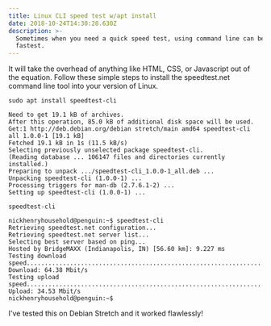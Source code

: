 ```yaml
---
title: Linux CLI speed test w/apt install
date: 2018-10-24T14:30:28.630Z
description: >-
  Sometimes when you need a quick speed test, using command line can be the
  fastest.
---
```

It will take the overhead of anything like HTML, CSS, or Javascript out of the equation. Follow these simple steps to install the speedtest.net command line tool into your version of Linux.

```
sudo apt install speedtest-cli

Need to get 19.1 kB of archives.
After this operation, 85.0 kB of additional disk space will be used.
Get:1 http://deb.debian.org/debian stretch/main amd64 speedtest-cli all 1.0.0-1 [19.1 kB]
Fetched 19.1 kB in 1s (11.5 kB/s)  
Selecting previously unselected package speedtest-cli.
(Reading database ... 106147 files and directories currently installed.)
Preparing to unpack .../speedtest-cli_1.0.0-1_all.deb ...
Unpacking speedtest-cli (1.0.0-1) ...
Processing triggers for man-db (2.7.6.1-2) ...
Setting up speedtest-cli (1.0.0-1) ...

speedtest-cli

nickhenryhousehold@penguin:~$ speedtest-cli
Retrieving speedtest.net configuration...
Retrieving speedtest.net server list...
Selecting best server based on ping...
Hosted by BridgeMAXX (Indianapolis, IN) [56.60 km]: 9.227 ms
Testing download speed................................................................................
Download: 64.38 Mbit/s
Testing upload speed....................................................................................................
Upload: 34.53 Mbit/s
nickhenryhousehold@penguin:~$ 
```

I've tested this on Debian Stretch and it worked flawlessly!
